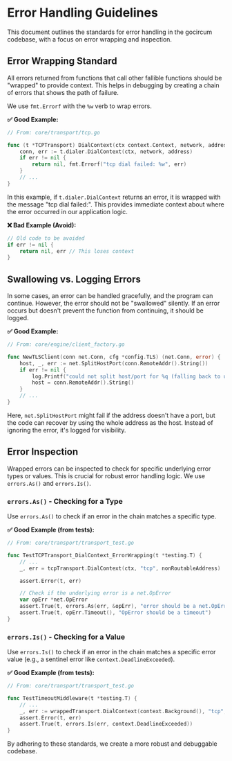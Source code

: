 # Error Handling Guidelines

This document outlines the standards for error handling in the gocircum codebase, with a focus on error wrapping and inspection.

## Error Wrapping Standard

All errors returned from functions that call other fallible functions should be "wrapped" to provide context. This helps in debugging by creating a chain of errors that shows the path of failure.

We use `fmt.Errorf` with the `%w` verb to wrap errors.

**✅ Good Example:**

```go
// From: core/transport/tcp.go

func (t *TCPTransport) DialContext(ctx context.Context, network, address string) (net.Conn, error) {
	conn, err := t.dialer.DialContext(ctx, network, address)
	if err != nil {
		return nil, fmt.Errorf("tcp dial failed: %w", err)
	}
    // ...
}
```

In this example, if `t.dialer.DialContext` returns an error, it is wrapped with the message "tcp dial failed:". This provides immediate context about where the error occurred in our application logic.

**❌ Bad Example (Avoid):**

```go
// Old code to be avoided
if err != nil {
    return nil, err // This loses context
}
```

## Swallowing vs. Logging Errors

In some cases, an error can be handled gracefully, and the program can continue. However, the error should not be "swallowed" silently. If an error occurs but doesn't prevent the function from continuing, it should be logged.

**✅ Good Example:**

```go
// From: core/engine/client_factory.go

func NewTLSClient(conn net.Conn, cfg *config.TLS) (net.Conn, error) {
	host, _, err := net.SplitHostPort(conn.RemoteAddr().String())
	if err != nil {
		log.Printf("could not split host/port for %q (falling back to using address as host): %v", conn.RemoteAddr().String(), err)
		host = conn.RemoteAddr().String()
	}
    // ...
}
```
Here, `net.SplitHostPort` might fail if the address doesn't have a port, but the code can recover by using the whole address as the host. Instead of ignoring the error, it's logged for visibility.

## Error Inspection

Wrapped errors can be inspected to check for specific underlying error types or values. This is crucial for robust error handling logic. We use `errors.As()` and `errors.Is()`.

### `errors.As()` - Checking for a Type

Use `errors.As()` to check if an error in the chain matches a specific type.

**✅ Good Example (from tests):**

```go
// From: core/transport/transport_test.go

func TestTCPTransport_DialContext_ErrorWrapping(t *testing.T) {
    // ...
	_, err = tcpTransport.DialContext(ctx, "tcp", nonRoutableAddress)

	assert.Error(t, err)

	// Check if the underlying error is a net.OpError
	var opErr *net.OpError
	assert.True(t, errors.As(err, &opErr), "error should be a net.OpError")
	assert.True(t, opErr.Timeout(), "OpError should be a timeout")
}
```

### `errors.Is()` - Checking for a Value

Use `errors.Is()` to check if an error in the chain matches a specific error value (e.g., a sentinel error like `context.DeadlineExceeded`).

**✅ Good Example (from tests):**

```go
// From: core/transport/transport_test.go

func TestTimeoutMiddleware(t *testing.T) {
    // ...
	_, err := wrappedTransport.DialContext(context.Background(), "tcp", "localhost:1234")
	assert.Error(t, err)
	assert.True(t, errors.Is(err, context.DeadlineExceeded))
}
```

By adhering to these standards, we create a more robust and debuggable codebase. 